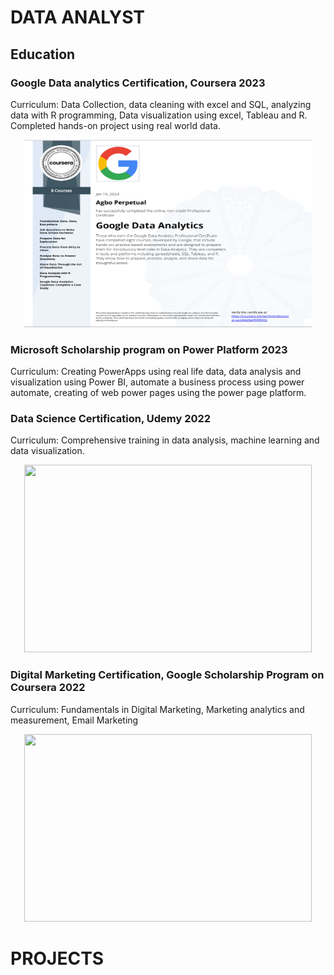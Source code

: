 # DATA ANALYST
## Education

### Google Data analytics Certification, Coursera 2023 

Curriculum: Data Collection, data cleaning with excel and SQL, analyzing data with R programming, Data visualization       using excel, Tableau and R. Completed hands-on project using real world data.

<p align="center">
  <img width="460" height="300" src="Asset/Cert_image.png">
</p>


### Microsoft Scholarship program on Power Platform 2023
Curriculum: Creating PowerApps using real life data, data analysis and visualization using Power BI, automate a business process using power automate, creating of web power pages using the power page platform.

### Data Science Certification, Udemy 2022      

Curriculum: Comprehensive training in data analysis, machine learning and data visualization.
<p align="center">
  <img width="460" height="300" src="http://www.fillmurray.com/460/300">
</p>

### Digital Marketing Certification, Google Scholarship Program on Coursera 2022 

Curriculum: Fundamentals in Digital Marketing, Marketing analytics and measurement, Email Marketing
<p align="center">
  <img width="460" height="300" src="http://www.fillmurray.com/460/300">
</p>


# PROJECTS


